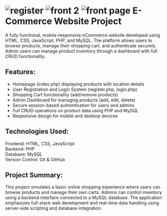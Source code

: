 ![register](https://github.com/user-attachments/assets/b02344b0-1f9a-46f5-9224-849a4f487b38)
![front 2](https://github.com/user-attachments/assets/d77c976d-769c-4094-b38e-8a2b06c02a41)
![front page](https://github.com/user-attachments/assets/a7f39242-44a3-429c-9623-673db521e746)
E-Commerce Website Project
==========================

A fully functional, mobile-responsive eCommerce website developed using HTML, CSS, JavaScript, PHP, and MySQL. The platform allows users to browse products, manage their shopping cart, and authenticate securely. Admin users can manage product inventory through a dashboard with full CRUD functionality.

Features:
---------
- Homepage (index.php) displaying products with location details
- User Registration and Login System (register.php, login.php)
- Shopping Cart functionality (add/remove products)
- Admin Dashboard for managing products (add, edit, delete)
- Secure session-based authentication for users and admins
- Full CRUD operations on product data using PHP and MySQL
- Responsive design for mobile and desktop devices

Technologies Used:
------------------
Frontend: HTML, CSS, JavaScript  
Backend: PHP  
Database: MySQL  
Version Control: Git & GitHub

Project Summary:
----------------
This project simulates a basic online shopping experience where users can browse products and manage their own carts. Admins can control inventory using a backend interface connected to a MySQL database. The application emphasizes full-stack web development and real-time data handling using server-side scripting and database integration.

